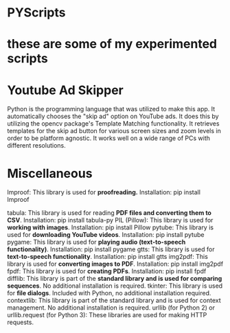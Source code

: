 # PYScripts
# these are some of my experimented scripts
# Youtube Ad Skipper
 Python is the programming language that was utilized to make this app. It automatically chooses the "skip ad" option on YouTube ads. It does this by utilizing the opencv package's Template Matching functionality. It retrieves templates for the skip ad button for various screen sizes and zoom levels in order to be platform agnostic. It works well on a wide range of PCs with different resolutions.
# Miscellaneous
 lmproof: This library is used for **proofreading.**
Installation: pip install lmproof


tabula: This library is used for reading **PDF files and converting them to CSV**.
Installation: pip install tabula-py
PIL (Pillow): This library is used for **working with images**.
Installation: pip install Pillow
pytube: This library is used for **downloading YouTube videos**.
Installation: pip install pytube
pygame: This library is used for **playing audio (text-to-speech functionality)**.
Installation: pip install pygame
gtts: This library is used for **text-to-speech functionality**.
Installation: pip install gtts
img2pdf: This library is used for **converting images to PDF**.
Installation: pip install img2pdf
fpdf: This library is used for **creating PDFs**.
Installation: pip install fpdf
difflib: This library is part of the **standard library and is used for comparing sequences**.
No additional installation is required.
tkinter: This library is used for **file dialogs**.
Included with Python, no additional installation required.
contextlib: This library is part of the standard library and is used for context management.
No additional installation is required.
urllib (for Python 2) or urllib.request (for Python 3): These libraries are used for making HTTP requests.

